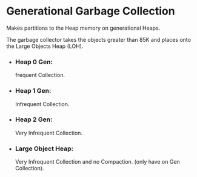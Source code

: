 ﻿# Generational Garbage Collection
Makes partitions to the Heap memory on generational Heaps.

The garbage collector takes the objects greater than 85K and places onto the Large Objects Heap (LOH).


- ### Heap 0 Gen: 
    frequent Collection.
- ### Heap 1 Gen:
    Infrequent Collection.
- ### Heap 2 Gen:
    Very Infrequent Collection.
- ### Large Object Heap:
    Very Infrequent Collection and no Compaction. (only have on Gen Collection).